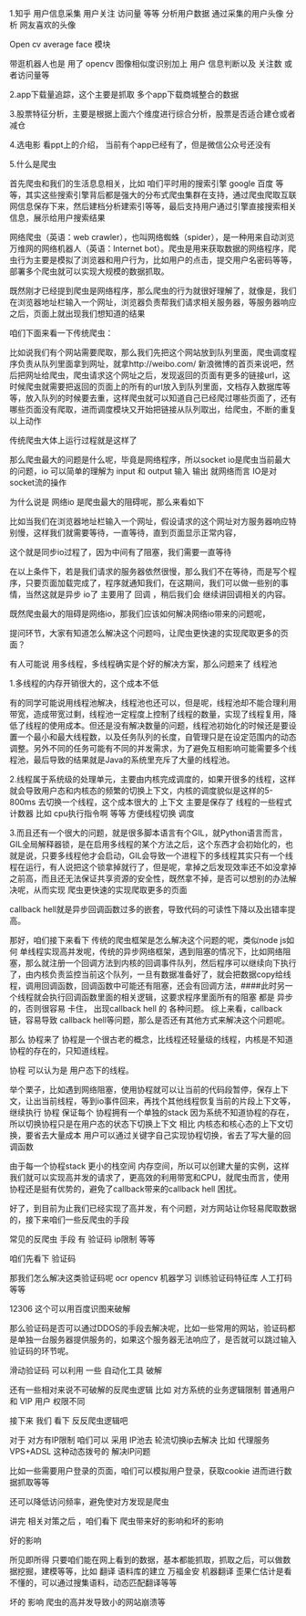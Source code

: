 1.知乎  用户信息采集  用户关注  访问量  等等  分析用户数据  通过采集的用户头像  分析 网友喜欢的头像

Open cv  average  face  模块

带逛机器人也是  用了  opencv  图像相似度识别加上  用户  信息判断以及  关注数  或者访问量等

2.app下载量追踪，这个主要是抓取 多个app下载商城整合的数据

3.股票特征分析，主要是根据上面六个维度进行综合分析，股票是否适合建仓或者减仓

4.选电影  看ppt上的介绍，  当前有个app已经有了，但是微信公众号还没有

5.什么是爬虫

首先爬虫和我们的生活息息相关，比如  咱们平时用的搜索引擎  google 百度  等等，其实这些搜索引擎背后都是强大的分布式爬虫集群在支持，通过爬虫爬取互联网信息保存下来，然后建档分析建索引等等，最后支持用户通过引擎直接搜索相关信息，展示给用户搜索结果

网络爬虫（英语：web crawler），也叫网络蜘蛛（spider），是一种用来自动浏览万维网的网络机器人（英语：Internet bot）。爬虫是用来获取数据的网络程序，爬虫行为主要是模拟了浏览器和用户行为，比如用户的点击，提交用户名密码等等，部署多个爬虫就可以实现大规模的数据抓取。

既然刚才已经提到爬虫是网络程序，那么爬虫的行为就很好理解了，就像是，我们在浏览器地址栏输入一个网址，浏览器负责帮我们请求相关服务器，等服务器响应之后，页面上就出现我们想知道的结果


咱们下面来看一下传统爬虫：

比如说我们有个网站需要爬取，那么我们先把这个网站放到队列里面，爬虫调度程序负责从队列里面拿到网址，就拿http://weibo.com/ 新浪微博的首页来说吧，然后把网址给爬虫，爬虫请求这个网址之后，发现返回的页面有更多的链接url，这时候爬虫就需要把返回的页面上的所有的url放入到队列里面，文档存入数据库等等，放入队列的时候要去重，这样爬虫就可以知道自己已经爬过哪些页面了，还有哪些页面没有爬取，进而调度模块又开始把链接从队列取出，给爬虫，不断的重复以上动作

传统爬虫大体上运行过程就是这样了

那么爬虫最大的问题是什么呢，毕竟是网络程序，所以socket io是爬虫当前最大的问题，io 可以简单的理解为 input 和  output  输入 输出  就网络而言 IO是对socket流的操作

为什么说是 网络io 是爬虫最大的阻碍呢，那么来看如下

比如当我们在浏览器地址栏输入一个网址，假设请求的这个网址对方服务器响应特别慢，这样我们就需要等待，一直等待，直到页面显示正常内容，

这个就是同步io过程了，因为中间有了阻塞，我们需要一直等待

在以上条件下，若是我们请求的服务器依然很慢，那么我们不在等待，而是写个程序，只要页面加载完成了，程序就通知我们，在这期间，我们可以做一些别的事情，当然这就是异步 io了 主要用了 回调  ，稍后我们会 继续讲回调相关的内容。

既然爬虫最大的阻碍是网络io，那我们应该如何解决网络io带来的问题呢，

提问环节，大家有知道怎么解决这个问题吗，让爬虫更快速的实现爬取更多的页面？

有人可能说 用多线程，多线程确实是个好的解决方案，那么问题来了  线程池

1.多线程的内存开销很大的，这个成本不低

有的同学可能说用线程池解决，线程池也还可以，但是呢，线程池却不能合理利用带宽，造成带宽过剩，线程池一定程度上控制了线程的数量，实现了线程复用，降低了线程的使用成本。但还是没有解决数量的问题，线程池初始化的时候还是要设置一个最小和最大线程数，以及任务队列的长度，自管理只是在设定范围内的动态调整。另外不同的任务可能有不同的并发需求，为了避免互相影响可能需要多个线程池，最后导致的结果就是Java的系统里充斥了大量的线程池。

2.线程属于系统级的处理单元，主要由内核完成调度的，如果开很多的线程，这样就会导致用户态和内核态的频繁的切换上下文，内核的调度貌似是这样的5-800ms 去切换一个线程，这个成本很大的  上下文  主要是保存了  线程的一些程式计数器  比如 cpu执行指令啊  等等 方便线程切换  调度

3.而且还有一个很大的问题，就是很多脚本语言有个GIL，就Python语言而言，GIL全局解释器锁，是在启用多线程的某个方法之后，这个东西才会初始化的，也就是说，只要多线程他才会启动，GIL会导致一个进程下的多线程其实只有一个线程在运行，有人说把这个锁拿掉就行了，但是呢，拿掉之后发现效率还不如没拿掉之前高，而且还无法保证共享资源的安全性，既然拿不掉，是否可以想别的办法解决呢，从而实现 爬虫更快速的实现爬取更多的页面

callback hell就是异步回调函数过多的嵌套，导致代码的可读性下降以及出错率提高。

那好，咱们接下来看下 传统的爬虫框架是怎么解决这个问题的呢，类似node js如何 单线程实现高并发呢，传统的异步网络框架，遇到阻塞的情况下，比如网络阻塞，那么就注册一个回调方法到内核的回调事件队列，然后程序可以继续向下执行了，由内核负责监控当前这个队列，一旦有数据准备好了，就会把数据copy给线程，调用回调函数，回调函数中可能还有阻塞，还会有回调方法，####此时另一个线程就会执行回调函数里面的相关逻辑，这要求程序里面所有的阻塞 都是 异步的，否则很容易 卡住， 出现callback hell 的 各种问题。
综上来看，callback链，容易导致 callback hell等问题，那么是否还有其他方式来解决这个问题呢。

那么 协程来了  协程是一个很古老的概念，比线程还轻量级的线程，内核是不知道协程的存在的，只知道线程。

协程 可以认为是 用户态下的线程。

举个栗子，比如遇到网络阻塞，使用协程就可以让当前的代码段暂停，保存上下文，让出当前线程，等到io事件回来，再找个其他线程恢复当前的片段上下文等，继续执行  协程 保证每个 协程拥有一个单独的stack 因为系统不知道协程的存在，所以切换协程只是在用户态的状态下切换上下文  相比 内核态和核心态的上下文切换，要省去大量成本  用户可以通过关键字自己实现协程切换，省去了写大量的回调函数

由于每一个协程stack 更小的栈空间 内存空间，所以可以创建大量的实例，这样我们就可以实现高并发的请求了，更高效的利用带宽和CPU，就爬虫而言，使用协程还是挺有优势的，避免了callback带来的callback hell 困扰。

好了，到目前为止我们已经实现了高并发，有个问题，对方网站让你轻易爬取数据的，接下来咱们一些反爬虫的手段

常见的反爬虫 手段 有 验证码 ip限制 等等

咱们先看下  验证码


那我们怎么解决这类验证码呢   ocr opencv 机器学习  训练验证码特征库  人工打码等等

12306  这个可以用百度识图来破解

那么验证码是否可以通过DDOS的手段去解决呢，比如一些常用的网站，验证码都是单独一台服务器提供服务的，如果这个服务器无法响应了，是否就可以跳过输入验证码的环节呢。

滑动验证码 可以利用 一些 自动化工具 破解

还有一些相对来说不可破解的反爬虫逻辑  比如 对方系统的业务逻辑限制  普通用户 和 VIP 用户 权限不同 


接下来  我们 看下  反反爬虫逻辑吧

对于 对方有IP限制 咱们可以 采用 IP池去 轮流切换ip去解决
比如 代理服务 VPS+ADSL  这种动态拨号的 解决IP问题

比如一些需要用户登录的页面，咱们可以模拟用户登录，获取cookie  进而进行数据抓取等等

还可以降低访问频率，避免使对方发现是爬虫

讲完 相关对策之后 ，咱们看下  爬虫带来好的影响和坏的影响

好的影响 

所见即所得  只要咱们能在网上看到的数据，基本都能抓取，抓取之后，可以做数据挖掘，建模等等，比如 翻译 语料库的建立  万福金安 机器翻译 歪果仁估计是看不懂的，可以通过搜集语料，动态匹配翻译等等 

坏的 影响 爬虫的高并发导致小的网站崩溃等